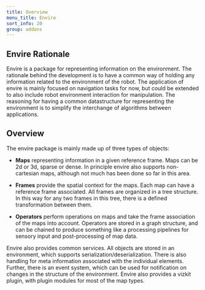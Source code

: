 ```yaml
---
title: Overview
menu_title: Envire
sort_info: 20
group: addons
---
```


Envire Rationale
-------------

Envire is a package for representing information on the environment. The
rationale behind the development is to have a common way of holding any
information related to the environment of the robot. The application of envire
is mainly focused on navigation tasks for now, but could be extended to also
include robot environment interaction for manipulation. The reasoning for having
a common datastructure for representing the environment is to simplify the
interchange of algorithms between applications. 

Overview
-------------

The envire package is mainly made up of three types of objects:
 
 - **Maps** representing information in a given reference frame. Maps can be 2d or
   3d, sparse or dense. In principle envire also supports non-cartesian maps,
   although not much has been done so far in this area.

 - **Frames** provide the spatial context for the maps. Each map can have a
   reference frame associated. All frames are organized in a tree structure. In
   this way for any two frames in this tree, there is a defined transformation
   between them.

 - **Operators** perform operations on maps and take the frame association of the
   maps into account. Operators are stored in a graph structure, and can be
   chained to produce something like a processing pipelines for sensory input and
   post-processing of map data.

Envire also provides common services. All objects are stored in an environment,
which supports serialization/deserialization. There is also handling for meta
information associated with the individual elements. Further, there is an event
system, which can be used for notification on changes in the structure of the
environment. Envire also provides a vizkit plugin, with plugin modules for most
of the map types.

